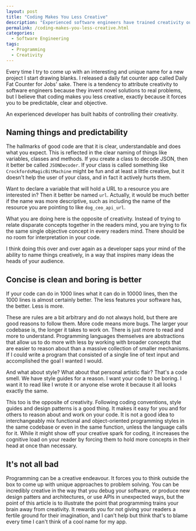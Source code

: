 ```yaml
---
layout: post
title: "Coding Makes You Less Creative"
description: "Experienced software engineers have trained creativity out of their brains by building habits of clarity and predictability."
permalink: /coding-makes-you-less-creative.html
categories:
  - Software Engineering
tags:
  - Programming
  - Creativity
---
```


Every time I try to come up with an interesting and unique name for a new project I start drawing blanks. I released a daily fat counter app called Daily Fat Counter for Jobs' sake. There is a tendency to attribute creativity to software engineers because they invent novel solutions to real problems, but I believe that coding makes you less creative, exactly because it forces you to be predictable, clear and objective. 

An experienced developer has built habits of controlling their creativity.

## Naming things and predictability

The hallmarks of good code are that it is clear, understandable and does what you expect. This is reflected in the clear naming of things like variables, classes and methods. If you create a class to decode JSON, then it better be called `JSONDecoder`. If your class is called something like `CrockfordsMagicBitMachine` might be fun and at least a little creative, but it doesn't help the user of your class, and in fact it actively hurts them. 

Want to declare a variable that will hold a URL to a resource you are interested in? Then it better be named `url`. Actually, it would be much better if the name was more descriptive, such as including the name of the resource you are pointing to like `dog_ceo_api_url`. 

What you are doing here is the opposite of creativity. Instead of trying to relate disparate concepts together in the readers mind, you are trying to fix the same single objective concept in every readers mind. There should be no room for interpretation in your
code.

I think doing this over and over again as a developer saps your mind of the ability to name things creatively, in a way that inspires many ideas the heads of your audience.

## Concise is clean and boring is better

If your code can do in 1000 lines what it can do in 10000 lines, then the 1000 lines is almost certainly better. The less features your software has, the better. Less is more.

These are rules are a bit arbitrary and do not always hold, but there are good reasons to follow them. More code means more bugs. The larger your codebase is, the longer it takes to work on. There is just more to read and more to understand. Programming languages themselves are abstractions that allow us to do more with less by working with broader concepts that are easier to reason about than a massive collection of smaller mechanisms. If I could write a program that consisted of a single
line of text input and accomplished the goal I wanted I would.

And what about style? What about that personal artistic flair? That's a code smell. We have style guides for a reason. I want your code to be boring. I want it to read like I wrote it or anyone else wrote it because it all looks exactly the same. 

This too is the opposite of creativity. Following coding conventions, style guides and design patterns is a good thing. It makes it easy for you and for others to reason about and work on your code. It is not a good idea to interchangeably mix functional and object-oriented programming styles in the same codebase or even in the same function, unless the language calls for it. While it might show off your creative spark for coding, it increases the cognitive load on your reader by forcing them to hold more concepts in their head at once than necessary.

## It's not all bad

Programming can be a creative endeavour. It forces you to think outside the box to come up with unique approaches to problem solving. You can be incredibly creative in the way that you debug your software, or produce new design patters and architectures, or use APIs in unexpected ways, but the point of this article is to illustrate the point that programming trains your brain away from creativity. It rewards you for not giving your readers a fertile ground for their imagination, and I
can't help but think that's to blame every time I can't think of a cool name for my app. 

